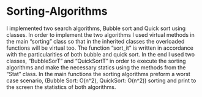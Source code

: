 # Sorting-Algorithms
I implemented two search algorithms, Bubble sort and Quick sort using classes. In order to implement the two algorithms I used virtual methods in the main “sorting” class so that in the inherited classes the overloaded functions will be virtual too. The function  “sort_it” is written in accordance with the particularities of both bubble and quick sort. In the end I used two classes, “BubbleSorT” and “QuickSortT” in order to execute the sorting algorithms and make the necessary statics 	using the methods from the “Stat” class. In the main functions the sorting algorithms preform a worst case scenario, (Bubble Sort: O(n^2), QuickSort: O(n^2)) sorting and print to the screen the statistics of both algorithms. 
